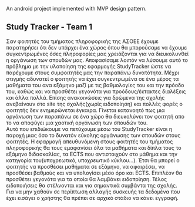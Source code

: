 An android project implemented with MVP design pattern.


## Study Tracker - Team 1
<p>Σαν φοιτητές του τμήματος πληροφορικής της ΑΣΟΕΕ έχουμε παρατηρήσει ότι δεν υπάρχει ένα χώρος όπου θα μπορούσαμε να έχουμε συγκεντρωμένες όσες πληροφορίες μας χρειάζονται για να διευκολυνθεί η οργάνωση των σπουδών μας. Αποφασίσαμε λοιπόν να λύσουμε αυτό το πρόβλημα με την υλοποίηση της εφαρμογής StudyTracker ώστε να παρέχουμε στους συμφοιτητές μας την παραπάνω δυνατότητα. Μέχρι στιγμής αδυνατεί ο φοιτητής να έχει συγκεντρωμένα σε ένα μέρος τα μαθήματα του ανα εξάμηνο μαζί με τις βαθμολογίες του και την πρόοδο του, καθώς και να προσθέτει γεγονότα για προόδους/έκτακτες διαλέξεις και άλλα πολλά. Επίσης ανακοινώσεις για δρώμενα της σχολής ανεβαίνουν στο site της σχολής(χωρίς ειδοποίηση) και πολλές φορές ο φοιτητής δεν ενημερώνεται έγκαιρα. Γίνεται κατανοητό πως μια οργάνωση των παραπάνω σε ένα χώρο θα διευκολύνει τον φοιτητή απο το να αποφύγει μια χαοτική οργάνωση των σπουδών του. <br>
Αυτό που επιδιώκουμε να πετύχουμε μέσω του StudyTracker είναι η παροχή μιας όσο το δυνατόν εύκολης οργάνωσης των σπουδών στους φοιτητές. Η εφαρμογή απευθυνόμενη στους φοιτητές του τμήματος πληροφορικής θα τους εμαφανίσει όλα τα μαθήματα και δίπλα τους το εξάμηνο διδασκαλίας, τα ECTS που αντιστοιχούν στο μάθημα και την κατηγορία του(υποχρεωτικό, υποχρεωτικό κύκλου...). Έτσι θα μπορεί ο φοιτητής να προσθέσει μαθήματα σε εξάμηνο, να αφαιρέσει, να προσθέσει βαθμούς και να υπολογίσει μέσο όρο και ECTS. Επιπλέον θα προσθέτει γεγονότα για τα οποία θα λαμβάνει ειδοποίηση. Τέλος ειδοποιήσεις θα στέλνονται και για σημαντικά συμβάντα της σχολής. <br> Για να μην χαθούν σε περίπτωση αλλαγής συσκευής τα δεδομένα που έχει εισάγει ο χρήστης θα πρέπει σε αρχικό στάδιο να κάνει εγγραφή.  </p>
<br>

